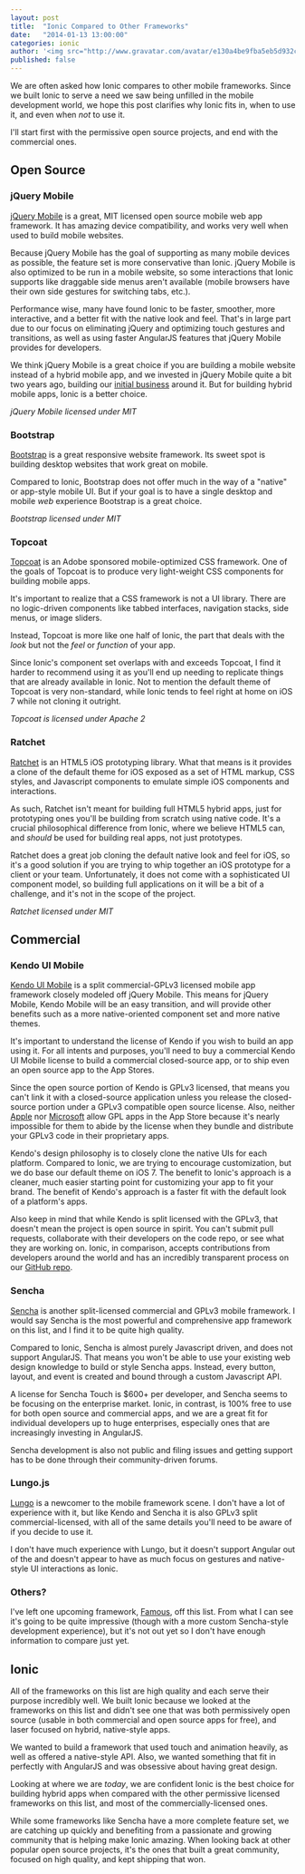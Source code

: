 ```yaml
---
layout: post
title:  "Ionic Compared to Other Frameworks"
date:   "2014-01-13 13:00:00"
categories: ionic
author: '<img src="http://www.gravatar.com/avatar/e130a4be9fba5eb5d932c813fbe3a58d?s=48&amp;d=mm" class="author-icon"><a href="http://twitter.com/maxlynch" target="_blank">@maxlynch</a>'
published: false
---
```


We are often asked how Ionic compares to other mobile frameworks. Since we built Ionic to serve a need we saw being unfilled in the mobile development
world, we hope this post clarifies why Ionic fits in, when to use it, and even when *not* to use it.

I'll start first with the permissive open source projects, and end with the commercial ones.

## Open Source

### jQuery Mobile

[jQuery Mobile](http://jquerymobile.com/) is a great, MIT licensed open source mobile web app framework. It has amazing device compatibility, and works
very well when used to build mobile websites.

Because jQuery Mobile has the goal of supporting as many mobile devices as possible, the feature set is more conservative than Ionic. jQuery Mobile is also optimized
to be run in a mobile website, so some interactions that Ionic supports like draggable side menus aren't available (mobile browsers have their own side gestures for switching tabs, etc.).

Performance wise, many have found Ionic to be faster, smoother, more interactive, and a better fit with the native look and feel. That's in large part due to our focus
on eliminating jQuery and optimizing touch gestures and transitions, as well as using faster AngularJS features that jQuery Mobile provides for developers.

We think jQuery Mobile is a great choice if you are building a mobile website instead of a hybrid mobile app, and we invested in jQuery Mobile quite a bit two years ago, building our [initial business](http://codiqa.com/) around it. But for building hybrid mobile apps, Ionic is a better choice.

*jQuery Mobile licensed under MIT*

### Bootstrap

[Bootstrap](http://getbootstrap.com/) is a great responsive website framework. Its sweet spot is building desktop websites that work great on mobile.

Compared to Ionic, Bootstrap does not offer much in the way of a "native" or app-style mobile UI. But if your goal is to have a single desktop and mobile *web* experience Bootstrap is a great choice.

*Bootstrap licensed under MIT*

### Topcoat

[Topcoat](http://topcoat.io/) is an Adobe sponsored mobile-optimized CSS framework. One of the goals of Topcoat is to produce very light-weight CSS components for building mobile apps.

It's important to realize that a CSS framework is not a UI library. There are no logic-driven components like tabbed interfaces, navigation stacks, side menus, or image sliders.

Instead, Topcoat is more like one half of Ionic, the part that deals with the *look* but not the *feel* or *function* of your app.

Since Ionic's component set overlaps with and exceeds Topcoat, I find it harder to recommend using it as you'll end up needing to replicate things that are already available in Ionic. Not to mention the default theme of Topcoat is very non-standard, while Ionic tends to feel right at home on iOS 7 while not cloning it outright.

*Topcoat is licensed under Apache 2*

### Ratchet

[Ratchet](http://maker.github.io/ratchet/) is an HTML5 iOS prototyping library. What that means is it provides a clone of the default theme for iOS exposed as a set of HTML markup, CSS styles, and Javascript components to emulate simple iOS components and interactions.

As such, Ratchet isn't meant for building full HTML5 hybrid apps, just for prototyping ones you'll be building from scratch using native code. It's a crucial philosophical difference from Ionic, where we believe HTML5 can, and *should* be used for building real apps, not just prototypes.

Ratchet does a great job cloning the default native look and feel for iOS, so it's a good solution if you are trying to whip together an iOS prototype for a client or your team. Unfortunately, it does not come with a sophisticated UI component model, so building full applications on it will be a bit of a challenge, and it's not in the scope of the project.

*Ratchet licensed under MIT*

## Commercial

### Kendo UI Mobile

[Kendo UI Mobile](http://www.kendoui.com/mobile.aspx) is a split commercial-GPLv3 licensed mobile app framework closely modeled off jQuery Mobile. This means for jQuery Mobile, Kendo Mobile
will be an easy transition, and will provide other benefits such as a more native-oriented component set and more native themes.

It's important to understand the license of Kendo if you wish to build an app using it. For all intents and purposes, you'll need to buy a commercial Kendo UI Mobile license to build a commercial closed-source app, or to ship even an open source app to the App Stores.

Since the open source portion of Kendo is GPLv3 licensed, that means you can't link it with a closed-source application unless you release the closed-source portion under a GPLv3 compatible open source license. Also, neither [Apple](http://programmers.stackexchange.com/questions/63754/is-it-legal-to-distribute-a-gplv3-licensed-binary-through-the-apples-app-store?rq=1) nor [Microsoft](http://programmers.stackexchange.com/questions/167797/could-apple-and-microsoft-allow-the-gplv3-on-their-locked-down-devices) allow GPL apps in the App Store because it's nearly impossible
for them to abide by the license when they bundle and distribute your GPLv3 code in their proprietary apps.

Kendo's design philosophy is to closely clone the native UIs for each platform. Compared to Ionic, we are trying to encourage customization, but we do base our default theme on iOS 7. The benefit to Ionic's approach is a cleaner, much easier starting point for customizing your app to fit your brand. The benefit of Kendo's approach is a faster fit with the default look of a platform's apps.

Also keep in mind that while Kendo is split licensed with the GPLv3, that doesn't mean the project is open source in spirit. You can't submit pull requests, collaborate with their developers on the code repo, or see what they are working on. Ionic, in comparison, accepts contributions from developers around the world and has an incredibly transparent process on our [GitHub repo](https://github.com/driftyco/ionic).

### Sencha

[Sencha](http://sencha.com/) is another split-licensed commercial and GPLv3 mobile framework. I would say Sencha is the most powerful and comprehensive app framework on this list, and I find it to be quite high quality.

Compared to Ionic, Sencha is almost purely Javascript driven, and does not support AngularJS. That means you won't be able to use your existing web design knowledge to build or style
Sencha apps. Instead, every button, layout, and event is created and bound through a custom Javascript API.

A license for Sencha Touch is $600+ per developer, and Sencha seems to be focusing on the enterprise market. Ionic, in contrast, is 100% free to use for both open source and commercial apps, and we are a great fit for individual developers up to huge enterprises, especially ones that are increasingly investing in AngularJS.

Sencha development is also not public and filing issues and getting support has to be done through their community-driven forums.

### Lungo.js

[Lungo](http://lungo.tapquo.com/) is a newcomer to the mobile framework scene. I don't have a lot of experience with it, but like Kendo and Sencha it is also GPLv3 split commercial-licensed, with all of the same details you'll need to be aware of if you decide to use it.

I don't have much experience with Lungo, but it doesn't support Angular out of the and doesn't appear to have as much focus on gestures and native-style UI interactions as Ionic.

### Others?

I've left one upcoming framework, [Famous](http://famo.us/), off this list. From what I can see it's going to be quite impressive (though with a more custom Sencha-style development experience), but it's not out yet so I don't have enough information to compare just yet.


## Ionic

All of the frameworks on this list are high quality and each serve their purpose incredibly well. We built Ionic because we looked at the frameworks on this list and didn't see one that was
both permissively open source (usable in both commercial and open source apps for free), and laser focused on hybrid, native-style apps.

We wanted to build a framework that used touch and animation heavily, as well as offered a native-style API. Also, we wanted something that fit in perfectly with AngularJS and was
obsessive about having great design.

Looking at where we are *today*, we are confident Ionic is the best choice for building hybrid apps when compared with the other permissive licensed frameworks on this list, and most of the commercially-licensed ones.

While some frameworks like Sencha have a more complete feature set, we are catching up quickly and benefiting from a passionate and growing community that is helping make Ionic amazing. When looking back at other popular open source projects, it's the ones that built a great community, focused on high quality, and kept shipping that won.
